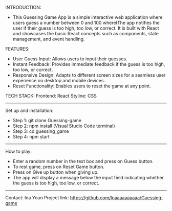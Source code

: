 INTRODUCTION:
- This Guessing Game App is a simple interactive web application where users guess a number between 0 and 100 wheretThe app notifies the user if their guess is too high, too low, or correct. 
It is built with React and showcases the basic React concepts such as components, state management, and event handling.

FEATURES:
- User Guess Input: Allows users to input their guesses.
- Instant Feedback: Provides immediate feedback if the guess is too high, too low, or correct.
- Responsive Design: Adapts to different screen sizes for a seamless user experience on desktop and mobile devices.
- Reset Functionality: Enables users to reset the game at any point.

TECH STACK:
Frontend: React
Styline: CSS

-----------------------------------------------------------------------------------------------------------------------------------------------------------------------------------------------
Set up and installation:
- Step 1: git clone Guessing-game
- Step 2: npm install (Visual Studio Code terminal)
- Step 3: cd guessing_game
- Step 4: npm start
-----------------------------------------------------------------------------------------------------------------------------------------------------------------------------------------------
How to play:
- Enter a random number in the text box and press on Guess button.
- To rest game, press on Reset Game button.
- Press on Give up button when giving up.
- The app will display a message below the input field indicating whether the guess is too high, too low, or correct.
-----------------------------------------------------------------------------------------------------------------------------------------------------------------------------------------------
Contact:
Ina Youn 
Project link: https://github.com/Inaaaaaaaaaa/Guessing-game 
